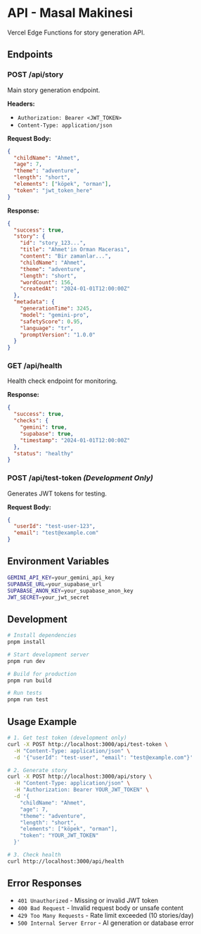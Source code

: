 # API - Masal Makinesi

Vercel Edge Functions for story generation API.

## Endpoints

### POST /api/story
Main story generation endpoint.

**Headers:**
- `Authorization: Bearer <JWT_TOKEN>`
- `Content-Type: application/json`

**Request Body:**
```json
{
  "childName": "Ahmet",
  "age": 7,
  "theme": "adventure",
  "length": "short",
  "elements": ["köpek", "orman"],
  "token": "jwt_token_here"
}
```

**Response:**
```json
{
  "success": true,
  "story": {
    "id": "story_123...",
    "title": "Ahmet'in Orman Macerası",
    "content": "Bir zamanlar...",
    "childName": "Ahmet",
    "theme": "adventure",
    "length": "short",
    "wordCount": 156,
    "createdAt": "2024-01-01T12:00:00Z"
  },
  "metadata": {
    "generationTime": 3245,
    "model": "gemini-pro",
    "safetyScore": 0.95,
    "language": "tr",
    "promptVersion": "1.0.0"
  }
}
```

### GET /api/health
Health check endpoint for monitoring.

**Response:**
```json
{
  "success": true,
  "checks": {
    "gemini": true,
    "supabase": true,
    "timestamp": "2024-01-01T12:00:00Z"
  },
  "status": "healthy"
}
```

### POST /api/test-token *(Development Only)*
Generates JWT tokens for testing.

**Request Body:**
```json
{
  "userId": "test-user-123",
  "email": "test@example.com"
}
```

## Environment Variables

```bash
GEMINI_API_KEY=your_gemini_api_key
SUPABASE_URL=your_supabase_url
SUPABASE_ANON_KEY=your_supabase_anon_key
JWT_SECRET=your_jwt_secret
```

## Development

```bash
# Install dependencies
pnpm install

# Start development server
pnpm run dev

# Build for production
pnpm run build

# Run tests
pnpm run test
```

## Usage Example

```bash
# 1. Get test token (development only)
curl -X POST http://localhost:3000/api/test-token \
  -H "Content-Type: application/json" \
  -d '{"userId": "test-user", "email": "test@example.com"}'

# 2. Generate story
curl -X POST http://localhost:3000/api/story \
  -H "Content-Type: application/json" \
  -H "Authorization: Bearer YOUR_JWT_TOKEN" \
  -d '{
    "childName": "Ahmet",
    "age": 7,
    "theme": "adventure",
    "length": "short",
    "elements": ["köpek", "orman"],
    "token": "YOUR_JWT_TOKEN"
  }'

# 3. Check health
curl http://localhost:3000/api/health
```

## Error Responses

- `401 Unauthorized` - Missing or invalid JWT token
- `400 Bad Request` - Invalid request body or unsafe content
- `429 Too Many Requests` - Rate limit exceeded (10 stories/day)
- `500 Internal Server Error` - AI generation or database error 
